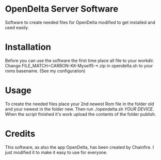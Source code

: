 OpenDelta Server Software
=========================

Software to create needed files for OpenDelta modified to get installed and used easily.

Installation
============

Before you can use the software the first time place all file to your workdir. Change FILE_MATCH=CARBON-KK-Myself5-*.zip in opendelta.sh to your roms basename. (See my configuration)

Usage
=====

To create the needed files place your 2nd newest Rom file in the folder old and your newest in the folder new. Then run ./opendelta.sh *YOUR DEVICE*. When the script finished it's work upload the contents of the folder publish.

Credits
=======

This software, as also the app OpenDelta, has been created by Chainfire. I just modified it to make it easy to use for everyone.
